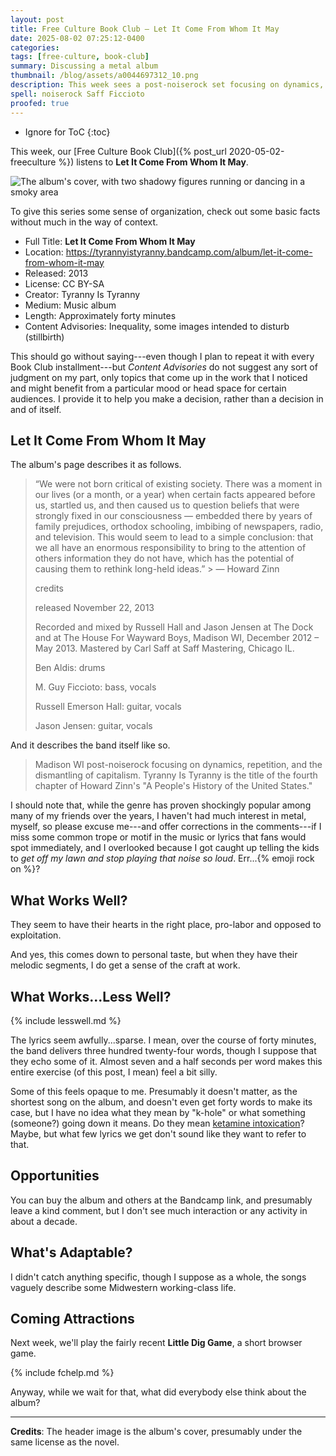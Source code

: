 ```yaml
---
layout: post
title: Free Culture Book Club — Let It Come From Whom It May
date: 2025-08-02 07:25:12-0400
categories:
tags: [free-culture, book-club]
summary: Discussing a metal album
thumbnail: /blog/assets/a0044697312_10.png
description: This week sees a post-noiserock set focusing on dynamics, repetition, and the dismantling of capitalism.
spell: noiserock Saff Ficcioto
proofed: true
---
```


* Ignore for ToC
{:toc}

This week, our [Free Culture Book Club]({% post_url 2020-05-02-freeculture %}) listens to **Let It Come From Whom It May**.

![The album's cover, with two shadowy figures running or dancing in a smoky area](/blog/assets/a0044697312_10.png "I almost want to buy the physical media for the cover...")

To give this series some sense of organization, check out some basic facts without much in the way of context.

 * Full Title:  **Let It Come From Whom It May**
 * Location:  <https://tyrannyistyranny.bandcamp.com/album/let-it-come-from-whom-it-may>
 * Released:  2013
 * License:  CC BY-SA
 * Creator:  Tyranny Is Tyranny
 * Medium:  Music album
 * Length:  Approximately forty minutes
 * Content Advisories:  Inequality, some images intended to disturb (stillbirth)

This should go without saying---even though I plan to repeat it with every Book Club installment---but *Content Advisories* do not suggest any sort of judgment on my part, only topics that come up in the work that I noticed and might benefit from a particular mood or head space for certain audiences.  I provide it to help you make a decision, rather than a decision in and of itself.

## Let It Come From Whom It May

The album's page describes it as follows.

> “We were not born critical of existing society. There was a moment in our lives (or a month, or a year) when certain facts appeared before us, startled us, and then caused us to question beliefs that were strongly fixed in our consciousness — embedded there by years of family prejudices, orthodox schooling, imbibing of newspapers, radio, and television. This would seem to lead to a simple conclusion: that we all have an enormous responsibility to bring to the attention of others information they do not have, which has the potential of causing them to rethink long-held ideas.” >
> — Howard Zinn
>
> credits
>
> released November 22, 2013
>
> Recorded and mixed by Russell Hall and Jason Jensen at The Dock and at The House For Wayward Boys, Madison WI, December 2012 – May 2013. Mastered by Carl Saff at Saff Mastering, Chicago IL.
>
> Ben Aldis: drums
>
> M. Guy Ficcioto: bass, vocals
>
> Russell Emerson Hall: guitar, vocals
>
> Jason Jensen: guitar, vocals

And it describes the band itself like so.

> Madison WI post-noiserock focusing on dynamics, repetition, and the dismantling of capitalism. Tyranny Is Tyranny is the title of the fourth chapter of Howard Zinn's "A People's History of the United States."

I should note that, while the genre has proven shockingly popular among many of my friends over the years, I haven't had much interest in metal, myself, so please excuse me---and offer corrections in the comments---if I miss some common trope or motif in the music or lyrics that fans would spot immediately, and I overlooked because I got caught up telling the kids to *get off my lawn and stop playing that noise so loud*.  Err...{% emoji rock on %}?

## What Works Well?

They seem to have their hearts in the right place, pro-labor and opposed to exploitation.

And yes, this comes down to personal taste, but when they have their melodic segments, I do get a sense of the craft at work.

## What Works...Less Well?

{% include lesswell.md %}

The lyrics seem awfully...sparse.  I mean, over the course of forty minutes, the band delivers three hundred twenty-four words, though I suppose that they echo some of it.  Almost seven and a half seconds per word makes this entire exercise (of this post, I mean) feel a bit silly.

Some of this feels opaque to me.  Presumably it doesn't matter, as the shortest song on the album, and doesn't even get forty words to make its case, but I have no idea what they mean by "k-hole" or what something (someone?) going down it means.  Do they mean [ketamine intoxication](https://en.wikipedia.org/wiki/K-hole)?  Maybe, but what few lyrics we get don't sound like they want to refer to that.

## Opportunities

You can buy the album and others at the Bandcamp link, and presumably leave a kind comment, but I don't see much interaction or any activity in about a decade.

## What's Adaptable?

I didn't catch anything specific, though I suppose as a whole, the songs vaguely describe some Midwestern working-class life.

## Coming Attractions

Next week, we'll play the fairly recent **Little Dig Game**, a short browser game.

{% include fchelp.md %}

Anyway, while we wait for that, what did everybody else think about the album?

* * *

**Credits**:  The header image is the album's cover, presumably under the same license as the novel.
